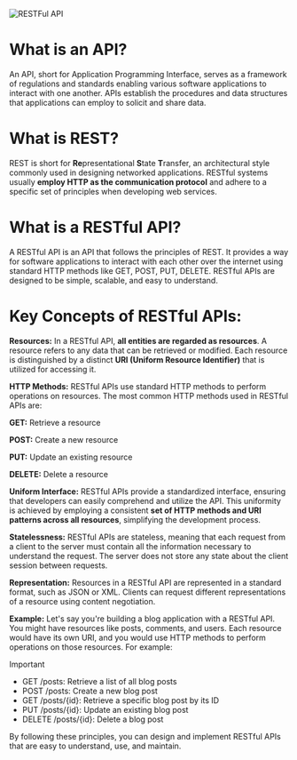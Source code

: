 ![RESTFul API](https://www.shutterstock.com/image-vector/rest-api-concept-modern-big-text-1818087782)

# What is an API?
An API, short for Application Programming Interface, serves as a framework of regulations and standards enabling various software applications to interact with one another.
APIs establish the procedures and data structures that applications can employ to solicit and share data.

# What is REST?
REST is short for **Re**presentational **S**tate **T**ransfer, an architectural style commonly used in designing networked applications.
RESTful systems usually **employ HTTP as the communication protocol** and adhere to a specific set of principles when developing web services.

# What is a RESTful API?
A RESTful API is an API that follows the principles of REST. It provides a way for software applications to interact with each other over the internet using standard HTTP methods like GET, POST, PUT, DELETE.
RESTful APIs are designed to be simple, scalable, and easy to understand.

# Key Concepts of RESTful APIs:

**Resources:** In a RESTful API, **all entities are regarded as resources**. A resource refers to any data that can be retrieved or modified.
Each resource is distinguished by a distinct **URI (Uniform Resource Identifier)** that is utilized for accessing it.

**HTTP Methods:** RESTful APIs use standard HTTP methods to perform operations on resources. The most common HTTP methods used in RESTful APIs are:

**GET:** Retrieve a resource

**POST:** Create a new resource

**PUT:** Update an existing resource

**DELETE:** Delete a resource

**Uniform Interface:** RESTful APIs provide a standardized interface, ensuring that developers can easily comprehend and utilize the API. 
This uniformity is achieved by employing a consistent **set of HTTP methods and URI patterns across all resources**, simplifying the development process.

**Statelessness:** RESTful APIs are stateless, meaning that each request from a client to the server must contain all the information necessary to understand the request. 
The server does not store any state about the client session between requests.

**Representation:** Resources in a RESTful API are represented in a standard format, such as JSON or XML. Clients can request different representations of a resource using content negotiation.

**Example:**
Let's say you're building a blog application with a RESTful API. You might have resources like posts, comments, and users. Each resource would have its own URI, and you would use HTTP methods to perform operations on those resources. For example:

> [!IMPORTANT]

- GET /posts: Retrieve a list of all blog posts
- POST /posts: Create a new blog post
- GET /posts/{id}: Retrieve a specific blog post by its ID
- PUT /posts/{id}: Update an existing blog post
- DELETE /posts/{id}: Delete a blog post
  
By following these principles, you can design and implement RESTful APIs that are easy to understand, use, and maintain.
